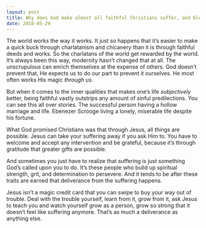```yaml
---
layout: post
title: Why does God make almost all faithful Christians suffer, and blesses the ones that truly believe they serve Him, but don&#39;t even know Him (according to the Bible and from the omnipresent, omniscient, omnipotent and omnibenevolent point of view)?
date: 2018-05-29
---
```


<p>The world works the way it works. It just so happens that it’s easier to make a quick buck through charlatanism and chicanery than it is through faithful deeds and works. So the charlatans of the world get rewarded by the world. It’s always been this way, modernity hasn’t changed that at all. The unscrupulous can enrich themselves at the expense of others. God doesn’t prevent that, He expects us to do our part to prevent it ourselves. He most often works His magic <i>through us</i>.</p><p>But when it comes to the inner qualities that makes one’s life <i>subjectively</i> better, being faithful vastly outstrips any amount of sinful predilections. You can see this all over stories. The successful person having a hollow marriage and life. Ebenezer Scrooge living a lonely, miserable life despite his fortune.</p><p>What God promised Christians was that through Jesus, all things are possible. Jesus can take your suffering away if you ask Him to. You have to welcome and accept any intervention and be grateful, because it’s through gratitude that greater gifts are possible.</p><p>And sometimes you just have to realize that suffering is just something God’s called upon you to do. It’s these people who build up spiritual strength, grit, and determination to persevere. And it tends to be after these traits are earned that deliverance from the suffering happens.</p><p>Jesus isn’t a magic credit card that you can swipe to buy your way out of trouble. Deal with the trouble yourself, learn from it, grow from it, ask Jesus to teach you and watch yourself grow as a person, grow so strong that it doesn’t feel like suffering anymore. That’s as much a deliverance as anything else.</p>
